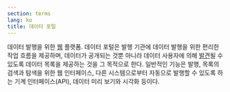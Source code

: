 ```yaml
---
section: terms
lang: ko
title: 데이터 포털
---
```


데이터 발행을 위한 [웹](../web/) 플랫폼. 데이터 포털은 발행 기관에 데이터 발행을 위한 편리한 작업 흐름을 제공하며, 데이터가 공개되는 것뿐 아니라 데이터 사용자에 의해 [발견](../discoverable/)될 수 있도록 데이터 목록을 제공하는 것을 그 목적으로 한다. 일반적인 기능은 발행, 목록의 검색과 탐색을 위한 웹 인터페이스, 다른 시스템으로부터 자동으로 발행할 수 있도록 하는 기계 인터페이스(API), 데이터 미리 보기와 시각화 등이다.

